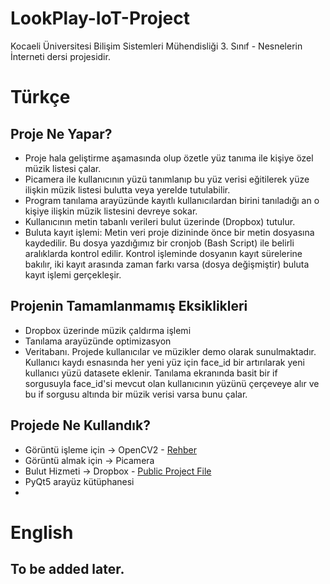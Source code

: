 # LookPlay-IoT-Project
Kocaeli Üniversitesi Bilişim Sistemleri Mühendisliği 3. Sınıf - Nesnelerin İnterneti dersi projesidir.

# Türkçe

## Proje Ne Yapar?
* Proje hala geliştirme aşamasında olup özetle yüz tanıma ile kişiye özel müzik listesi çalar.
* Picamera ile kullanıcının yüzü tanımlanıp bu yüz verisi eğitilerek yüze ilişkin müzik listesi bulutta veya yerelde tutulabilir.
* Program tanılama arayüzünde kayıtlı kullanıcılardan birini tanıladığı an o kişiye ilişkin müzik listesini devreye sokar.
* Kullanıcının metin tabanlı verileri bulut üzerinde (Dropbox) tutulur. 
* Buluta kayıt işlemi: Metin veri proje dizininde önce bir metin dosyasına kaydedilir. Bu dosya yazdığımız bir cronjob (Bash Script) ile belirli aralıklarda kontrol edilir. 
Kontrol işleminde dosyanın kayıt sürelerine bakılır, iki kayıt arasında zaman farkı varsa (dosya değişmiştir) buluta kayıt işlemi gerçekleşir.

## Projenin Tamamlanmamış Eksiklikleri
* Dropbox üzerinde müzik çaldırma işlemi
* Tanılama arayüzünde optimizasyon
* Veritabanı. Projede kullanıcılar ve müzikler demo olarak sunulmaktadır. Kullanıcı kaydı esnasında her yeni yüz için face_id bir artırılarak yeni kullanıcı yüzü datasete eklenir.
Tanılama ekranında basit bir if sorgusuyla face_id'si mevcut olan kullanıcının yüzünü çerçeveye alır ve bu if sorgusu altında bir müzik verisi varsa bunu çalar.

## Projede Ne Kullandık?
* Görüntü işleme için -> OpenCV2 - [Rehber](https://www.pyimagesearch.com/2016/04/18/install-guide-raspberry-pi-3-raspbian-jessie-opencv-3/)
* Görüntü almak için -> Picamera 
* Bulut Hizmeti -> Dropbox - [Public Project File](https://www.dropbox.com/developers/apps/info/kqchkl1olkzsxec)
* PyQt5 arayüz kütüphanesi
*

# English
## To be added later.
